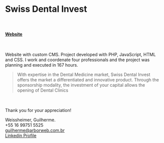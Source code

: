 # Swiss Dental Invest
<br />

#### [Website](http://swissdentalinvest.com)
<br />

Website with custom CMS.
Project developed with PHP, JavaScript, HTML and CSS. I work and coordenate four professionals and the project was planning and executed in 167 hours.
<br />

> With expertise in the Dental Medicine market, Swiss Dental Invest offers the market a differentiated and innovative product. Through the sponsorship modality, the investment of your capital allows the opening of Dental Clinics

<br /><br />Thank you for your appreciation!

Weissheimer, Guilherme.<br />
+55 16 99751 5525<br />
guilherme@arborweb.com.br<br />
[Linkedin Profile](https://www.linkedin.com/in/guilherme-weissheimer-400868131/?locale=en_US)